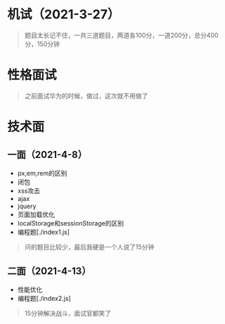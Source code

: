 <!--
 * @Author: zyxm5
 * @Date: 2021-03-23 06:34:03
 * @LastEditors: zyxm5
 * @LastEditTime: 2021-04-15 07:11:03
 * @Description: 
-->
# 机试（2021-3-27）

> 题目太长记不住，一共三道题目，两道各100分，一道200分，总分400分，150分钟

# 性格面试

> 之前面试华为的时候，做过，这次就不用做了

# 技术面 

## 一面（2021-4-8）

- px,em,rem的区别
- 闭包
- xss攻击
- ajax
- jquery
- 页面加载优化
- localStorage和sessionStorage的区别
- 编程题[./index1.js]

> 问的题目比较少，最后我硬是一个人说了15分钟

## 二面（2021-4-13）

- 性能优化
- 编程题[./index2.js]

> 15分钟解决战斗，面试官都笑了
